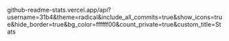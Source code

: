 github-readme-stats.vercel.app/api?username=31b4&theme=radical&include_all_commits=true&show_icons=true&hide_border=true&bg_color=ffffff00&count_private=true&custom_title=Stats
